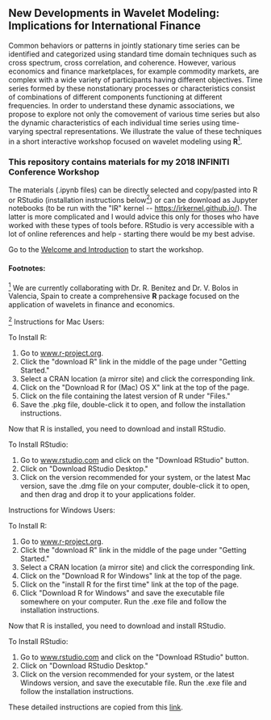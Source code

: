 ## New Developments in Wavelet Modeling: Implications for International Finance

Common behaviors or patterns in jointly stationary time series can be identified and categorized using standard time domain techniques such as cross spectrum, cross correlation, and coherence. However, various economics and finance marketplaces, for example commodity markets, are complex with a wide variety of participants having different objectives. Time series formed by these nonstationary processes or characteristics consist of combinations of different components functioning at different frequencies. In order to understand these dynamic associations, we propose to explore not only the comovement of various time series but also the dynamic characteristics of each individual time series using time-varying spectral representations. We illustrate the value of these techniques in a short interactive workshop focused on wavelet modeling using **R**<a href="#note1" id="note1ref"><sup>1</sup></a>.

### This repository contains materials for my 2018 INFINITI Conference Workshop

The materials (.ipynb files) can be directly selected and copy/pasted into R or RStudio (installation instructions below<a href="#note2" id="note2ref"><sup>2</sup></a>) or can be download as Jupyter notebooks (to be run with the "IR" kernel -- https://irkernel.github.io/). The latter is more complicated and I would advice this only for thoses who have worked with these types of tools before. RStudio is very accessible with a lot of online references and help - starting there would be my best advise.  

Go to the [Welcome and Introduction](https://github.com/kcraath/2018INFINITI_Workshop/blob/master/Welcome%20and%20Introduction%20.ipynb) to start the workshop. 

#### Footnotes:

<a id="note1" href="#note1ref"><sup>1</sup></a> We are currently collaborating with Dr. R. Benitez and Dr. V. Bolos in Valencia, Spain to create a comprehensive **R** package focused on the application of wavelets in finance and economics. 

<a id="note2" href="#note2ref"><sup>2</sup></a> Instructions for Mac Users: 

To Install R:
1. Go to www.r-project.org.
2. Click the "download R" link in the middle of the page under "Getting Started."
3. Select a CRAN location (a mirror site) and click the corresponding link.
4. Click on the "Download R for (Mac) OS X" link at the top of the page.
5. Click on the file containing the latest version of R under "Files."
6. Save the .pkg file, double-click it to open, and follow the installation instructions.

Now that R is installed, you need to download and install RStudio.

To Install RStudio:
1. Go to www.rstudio.com and click on the "Download RStudio" button.
2. Click on "Download RStudio Desktop."
3. Click on the version recommended for your system, or the latest Mac version, save the .dmg file on your computer, double-click it to open, and then drag and drop it to your applications folder.

Instructions for Windows Users: 

To Install R:
1. Go to www.r-project.org.
2. Click the "download R" link in the middle of the page under "Getting Started."
3. Select a CRAN location (a mirror site) and click the corresponding link.  
4. Click on the "Download R for Windows" link at the top of the page.  
5. Click on the "install R for the first time" link at the top of the page.
6. Click "Download R for Windows" and save the executable file somewhere on your computer.  Run the .exe file and follow the installation instructions.  

Now that R is installed, you need to download and install RStudio. 

To Install RStudio:
1. Go to www.rstudio.com and click on the "Download RStudio" button.
2. Click on "Download RStudio Desktop."
3. Click on the version recommended for your system, or the latest Windows version, and save the executable file.  Run the .exe file and follow the installation instructions.     

These detailed instructions are copied from this [link](https://courses.edx.org/courses/UTAustinX/UT.7.01x/3T2014/56c5437b88fa43cf828bff5371c6a924/).

